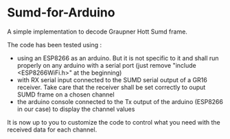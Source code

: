 # Sumd-for-Arduino

A simple implementation to decode Graupner Hott Sumd frame.

The code has been tested using :
- using an ESP8266 as an arduino. But it is not specific to it and shall run properly on any arduino with a serial port (just remove "include <ESP8266WiFi.h>" at the beginning)
- with RX serial input connected to the SUMD serial output of a GR16 receiver. Take care that the receiver shall be set correctly to ouput SUMD frame on a chosen channel
- the arduino console connected to the Tx output of the arduino (ESP8266 in our case) to display the channel values

It is now up to you to customize the code to control what you need with the received data for each channel.
